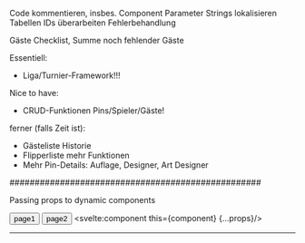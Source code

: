 Code kommentieren, insbes. Component Parameter
Strings lokalisieren
Tabellen IDs überarbeiten
Fehlerbehandlung

Gäste Checklist, Summe noch fehlender Gäste

Essentiell:
- Liga/Turnier-Framework!!!

Nice to have:
- CRUD-Funktionen Pins/Spieler/Gäste!

ferner (falls Zeit ist):
- Gästeliste Historie
- Flipperliste mehr Funktionen
- Mehr Pin-Details: Auflage, Designer, Art Designer


##################################################

Passing props to dynamic components

<script>
	import Page1 from './Page1.svelte';
	import Page2 from './Page2.svelte';
	
	let component;
	let props;
	
	const page1 = () => {
		component = Page1;
		props = {page1Prop: 1};
	};
	
	const page2 = () => {
		component = Page2;
		props = {page2Prop: 2};
	};
	
	page1();
</script>

<button on:click={page1}>page1</button>
<button on:click={page2}>page2</button>
<svelte:component this={component} {...props}/>

--------------------------------------------------
